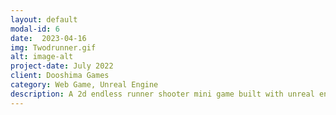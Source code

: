 ```yaml
---
layout: default
modal-id: 6
date:  2023-04-16
img: Twodrunner.gif
alt: image-alt
project-date: July 2022
client: Dooshima Games
category: Web Game, Unreal Engine
description: A 2d endless runner shooter mini game built with unreal engine paper2d. <a href =""> Itch.io </a>.
---
```

